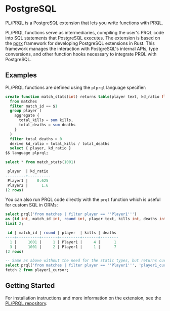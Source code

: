 # PostgreSQL

PL/PRQL is a PostgreSQL extension that lets you write functions with PRQL.

PL/PRQL functions serve as intermediaries, compiling the user's PRQL code into
SQL statements that PostgreSQL executes. The extension is based on the
[pgrx](https://github.com/pgcentralfoundation/pgrx) framework for developing
PostgreSQL extensions in Rust. This framework manages the interaction with
PostgreSQL's internal APIs, type conversions, and other function hooks necessary
to integrate PRQL with PostgreSQL.

## Examples

PL/PRQL functions are defined using the `plprql` language specifier:

```sql
create function match_stats(int) returns table(player text, kd_ratio float) as $$
  from matches
  filter match_id == $1
  group player (
    aggregate {
      total_kills = sum kills,
      total_deaths = sum deaths
    }
  )
  filter total_deaths > 0
  derive kd_ratio = total_kills / total_deaths
  select { player, kd_ratio }
$$ language plprql;

select * from match_stats(1001)

 player  | kd_ratio
---------+----------
 Player1 |    0.625
 Player2 |      1.6
(2 rows)
```

You can also run PRQL code directly with the `prql` function which is useful for
custom SQL in ORMs:

```sql
select prql('from matches | filter player == ''Player1''')
as (id int, match_id int, round int, player text, kills int, deaths int)
limit 2;

 id | match_id | round | player  | kills | deaths
----+----------+-------+---------+-------+--------
  1 |     1001 |     1 | Player1 |     4 |      1
  3 |     1001 |     2 | Player1 |     1 |      7
(2 rows)

-- Same as above without the need for the static types, but returns cursor
select prql('from matches | filter player == ''Player1''', 'player1_cursor');
fetch 2 from player1_cursor;
```

## Getting Started

For installation instructions and more information on the extension, see the
[PL/PRQL repository](https://github.com/kaspermarstal/plprql).
